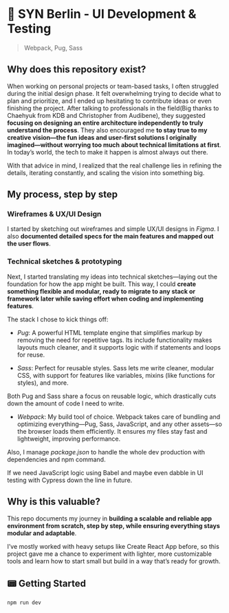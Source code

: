 # 📱 SYN Berlin - UI Development & Testing

> Webpack, Pug, Sass

## Why does this repository exist?

When working on personal projects or team-based tasks, I often struggled during the initial design phase. It felt overwhelming trying to decide what to plan and prioritize, and I ended up hesitating to contribute ideas or even finishing the project.
After talking to professionals in the field(Big thanks to Chaehyuk from KDB and Christopher from Audibene), they suggested **focusing on designing an entire architecture independently to truly understand the process**. They also encouraged me **to stay true to my creative vision—the fun ideas and user-first solutions I originally imagined—without worrying too much about technical limitations at first**. In today’s world, the tech to make it happen is almost always out there.

With that advice in mind, I realized that the real challenge lies in refining the details, iterating constantly, and scaling the vision into something big.

## My process, step by step

### Wireframes & UX/UI Design

I started by sketching out wireframes and simple UX/UI designs in _Figma_. I also **documented detailed specs for the main features and mapped out the user flows**.

### Technical sketches & prototyping

Next, I started translating my ideas into technical sketches—laying out the foundation for how the app might be built. This way, I could **create something flexible and modular, ready to migrate to any stack or framework later while saving effort when coding and implementing features**.

The stack I chose to kick things off:

- _Pug_: A powerful HTML template engine that simplifies markup by removing the need for repetitive tags. Its include functionality makes layouts much cleaner, and it supports logic with if statements and loops for reuse.

- _Sass_: Perfect for reusable styles. Sass lets me write cleaner, modular CSS, with support for features like variables, mixins (like functions for styles), and more.

Both Pug and Sass share a focus on reusable logic, which drastically cuts down the amount of code I need to write.

- _Webpack_: My build tool of choice. Webpack takes care of bundling and optimizing everything—Pug, Sass, JavaScript, and any other assets—so the browser loads them efficiently. It ensures my files stay fast and lightweight, improving performance.

Also, I manage _package.json_ to handle the whole dev production with dependencies and npm command.

If we need JavaScript logic using Babel and maybe even dabble in UI testing with Cypress down the line in future.

## Why is this valuable?

This repo documents my journey in **building a scalable and reliable app environment from scratch, step by step, while ensuring everything stays modular and adaptable**.

I’ve mostly worked with heavy setups like Create React App before, so this project gave me a chance to experiment with lighter, more customizable tools and learn how to start small but build in a way that’s ready for growth.

## 📟 Getting Started

```
npm run dev
```
